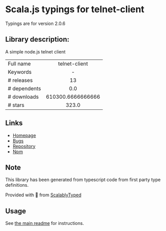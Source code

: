 
# Scala.js typings for telnet-client

Typings are for version 2.0.6

## Library description:
A simple node.js telnet client

|                    |                 |
| ------------------ | :-------------: |
| Full name          | telnet-client |
| Keywords           | - |
| # releases         | 13 |
| # dependents       | 0.0 |
| # downloads        | 610300.6666666666 |
| # stars            | 323.0 |

## Links
- [Homepage](https://github.com/mkozjak/node-telnet-client#readme)
- [Bugs](https://github.com/mkozjak/node-telnet-client/issues)
- [Repository](https://github.com/mkozjak/node-telnet-client)
- [Npm](https://www.npmjs.com/package/telnet-client)
    


## Note
This library has been generated from typescript code from first party type definitions.

Provided with :purple_heart: from [ScalablyTyped](https://github.com/oyvindberg/ScalablyTyped)

## Usage
See [the main readme](../../readme.md) for instructions.


